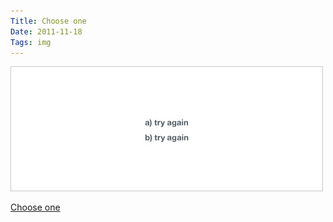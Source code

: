 ```yaml
---
Title: Choose one
Date: 2011-11-18
Tags: img
---
```


![choose_one.jpg](images/choose_one.jpg)

[Choose one](http://www.magnificentruin.com/post/12935175922/choose-one)